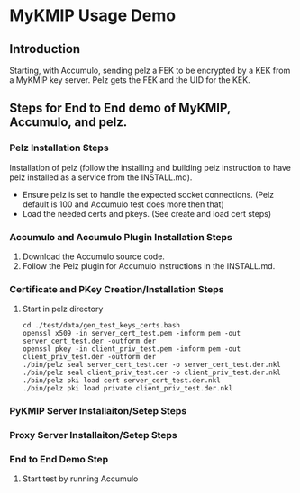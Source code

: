 # MyKMIP Usage Demo

## Introduction
Starting, with Accumulo, sending pelz a FEK to be encrypted by a KEK from a MyKMIP key server.  Pelz gets the FEK and the UID for the KEK.

## Steps for End to End demo of MyKMIP, Accumulo, and pelz. 

### Pelz Installation Steps
Installation of pelz (follow the installing and building pelz instruction to have pelz installed as a service from the INSTALL.md).
 * Ensure pelz is set to handle the expected socket connections. (Pelz default is 100 and Accumulo test does more then that)
 * Load the needed certs and pkeys. (See create and load cert steps)

### Accumulo and Accumulo Plugin Installation Steps 
1. Download the Accumulo source code.
2. Follow the Pelz plugin for Accumulo instructions in the INSTALL.md.

### Certificate and PKey Creation/Installation Steps
1.  Start in pelz directory

		cd ./test/data/gen_test_keys_certs.bash
		openssl x509 -in server_cert_test.pem -inform pem -out server_cert_test.der -outform der
		openssl pkey -in client_priv_test.pem -inform pem -out client_priv_test.der -outform der
		./bin/pelz seal server_cert_test.der -o server_cert_test.der.nkl
		./bin/pelz seal client_priv_test.der -o client_priv_test.der.nkl
		./bin/pelz pki load cert server_cert_test.der.nkl
		./bin/pelz pki load private client_priv_test.der.nkl

### PyKMIP Server Installaiton/Setep Steps

### Proxy Server Installaiton/Setep Steps

### End to End Demo Step
1. Start test by running Accumulo

